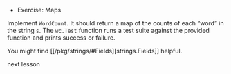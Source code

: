 * Exercise: Maps

Implement `WordCount`.  It should return a map of the counts of each “word” in the string `s`. The `wc.Test` function runs a test suite against the provided function and prints success or failure.

You might find [[/pkg/strings/#Fields][strings.Fields]] helpful.

<a onclick="nextOpen()">next lesson</a>

